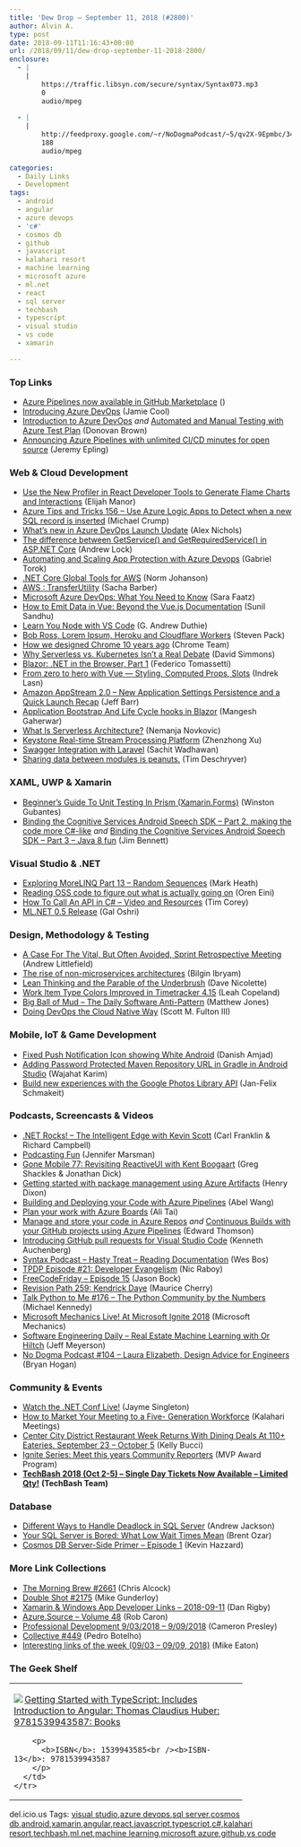 ```yaml
---
title: 'Dew Drop – September 11, 2018 (#2800)'
author: Alvin A.
type: post
date: 2018-09-11T11:16:43+00:00
url: /2018/09/11/dew-drop-september-11-2018-2800/
enclosure:
  - |
    |
        https://traffic.libsyn.com/secure/syntax/Syntax073.mp3
        0
        audio/mpeg
        
  - |
    |
        http://feedproxy.google.com/~r/NoDogmaPodcast/~5/qv2X-9Epmbc/34b75ac6.mp3
        188
        audio/mpeg
        
categories:
  - Daily Links
  - Development
tags:
  - android
  - angular
  - azure devops
  - 'c#'
  - cosmos db
  - github
  - javascript
  - kalahari resort
  - machine learning
  - microsoft azure
  - ml.net
  - react
  - sql server
  - techbash
  - typescript
  - visual studio
  - vs code
  - xamarin

---
```

### <a name="top"></a>Top Links

  * <a href="https://blog.github.com/2018-09-10-azure-pipelines-now-available-in-github-marketplace/" target="_blank">Azure Pipelines now available in GitHub Marketplace</a> ()
  * <a href="https://azure.microsoft.com/blog/introducing-azure-devops/" target="_blank">Introducing Azure DevOps</a> (Jamie Cool)
  * <a href="http://www.youtube.com/watch?v=JhqpF-5E10I" target="_blank">Introduction to Azure DevOps</a> _and_ <a href="http://www.youtube.com/watch?v=LF0hmSysWCg" target="_blank">Automated and Manual Testing with Azure Test Plan</a> (Donovan Brown)
  * <a href="https://azure.microsoft.com/blog/announcing-azure-pipelines-with-unlimited-ci-cd-minutes-for-open-source/" target="_blank">Announcing Azure Pipelines with unlimited CI/CD minutes for open source</a> (Jeremy Epling)



### <a name="web"></a>Web & Cloud Development

  * <a href="http://elijahmanor.com/react-devtools-profiler/" target="_blank">Use the New Profiler in React Developer Tools to Generate Flame Charts and Interactions</a> (Elijah Manor)
  * <a href="https://www.michaelcrump.net/azure-tips-and-tricks156/" target="_blank">Azure Tips and Tricks 156 &#8211; Use Azure Logic Apps to Detect when a new SQL record is inserted</a> (Michael Crump)
  * <a href="https://blogs.msdn.microsoft.com/devops/2018/09/10/whats-new-in-azure-devops-launch-update/" target="_blank">What’s new in Azure DevOps Launch Update</a> (Alex Nichols)
  * <a href="https://andrewlock.net/the-difference-between-getservice-and-getrquiredservice-in-asp-net-core/" target="_blank">The difference between GetService() and GetRequiredService() in ASP.NET Core</a> (Andrew Lock)
  * <a href="https://www.preemptive.com/blog/article/1055-automating-and-scaling-app-protection-with-azure-devops/90-dotfuscator" target="_blank">Automating and Scaling App Protection with Azure Devops</a> (Gabriel Torok)
  * <a href="http://feedproxy.google.com/~r/AwsDeveloperBlog/~3/XFYa7wc2ApA/" target="_blank">.NET Core Global Tools for AWS</a> (Norm Johanson)
  * <a href="https://sachabarbs.wordpress.com/2018/09/10/aws-transferutility/" target="_blank">AWS : TransferUtility</a> (Sacha Barber)
  * <a href="https://www.telerik.com/blogs/microsoft-azure-devops-what-you-need-to-know" target="_blank">Microsoft Azure DevOps: What You Need to Know</a> (Sara Faatz)
  * <a href="https://www.telerik.com/blogs/how-to-emit-data-in-vue-beyond-the-vuejs-documentation" target="_blank">How to Emit Data in Vue: Beyond the Vue.js Documentation</a> (Sunil Sandhu)
  * <a href="https://devhammer.net/2015/10/05/learn-you-node-with-vs-code/" target="_blank">Learn You Node with VS Code</a> (G. Andrew Duthie)
  * <a href="https://blog.cloudflare.com/bob-ross-lorem-ipsum-heroku-and-cloudflare/" target="_blank">Bob Ross, Lorem Ipsum, Heroku and Cloudflare Workers</a> (Steven Pack)
  * <a href="http://blog.chromium.org/2018/09/how-we-designed-chrome-10-years-ago.html" target="_blank">How we designed Chrome 10 years ago</a> (Chrome Team)
  * <a href="https://thenewstack.io/why-serverless-vs-kubernetes-isnt-a-real-debate/" target="_blank">Why Serverless vs. Kubernetes Isn’t a Real Debate</a> (David Simmons)
  * <a href="https://dzone.com/articles/blazor-net-in-the-browser-part-1?utm_medium=feed&utm_source=feedpress.me&utm_campaign=Feed%3A+dzone%2Fwebdev" target="_blank">Blazor: .NET in the Browser, Part 1</a> (Federico Tomassetti)
  * <a href="https://codeburst.io/from-zero-to-hero-with-vue-styling-computed-props-slots-6f4f4ac1912e?source=rss----61061eb0c96b---4" target="_blank">From zero to hero with Vue — Styling, Computed Props, Slots</a> (Indrek Lasn)
  * <a href="http://feedproxy.google.com/~r/AmazonWebServicesBlog/~3/wiQUDLWmd58/" target="_blank">Amazon AppStream 2.0 – New Application Settings Persistence and a Quick Launch Recap</a> (Jeff Barr)
  * <a href="https://neelbhatt.com/2018/09/10/application-bootstrap-and-life-cycle-hooks-in-blazor/" target="_blank">Application Bootstrap And Life Cycle hooks in Blazor</a> (Mangesh Gaherwar)
  * <a href="https://dzone.com/articles/what-is-serverless-architecture?utm_medium=feed&utm_source=feedpress.me&utm_campaign=Feed%3A+dzone%2Fcloud" target="_blank">What Is Serverless Architecture?</a> (Nemanja Novkovic)
  * <a href="https://medium.com/netflix-techblog/keystone-real-time-stream-processing-platform-a3ee651812a?source=rss----2615bd06b42e---4" target="_blank">Keystone Real-time Stream Processing Platform</a> (Zhenzhong Xu)
  * <a href="http://blogs.quovantis.com/swagger-integration-with-laravel/" target="_blank">Swagger Integration with Laravel</a> (Sachit Wadhawan)
  * <a href="https://blog.angularindepth.com/sharing-data-between-modules-is-peanuts-3f40fcb38dd?source=rss----e5ed704095b---4" target="_blank">Sharing data between modules is peanuts.</a> (Tim Deschryver)



### <a name="silverlight"></a>XAML, UWP & Xamarin

  * <a href="https://winstongubantes.blogspot.com/2018/09/beginners-guide-to-unit-testing-in.html" target="_blank">Beginner&#8217;s Guide To Unit Testing In Prism (Xamarin.Forms)</a> (Winston Gubantes)
  * <a href="https://www.jimbobbennett.io/binding-the-cognitive-services-android-speech-sdk-part-2-making-the-code-more-c-like/" target="_blank">Binding the Cognitive Services Android Speech SDK &#8211; Part 2, making the code more C#-like</a> _and_ <a href="https://www.jimbobbennett.io/binding-the-cognitive-services-android-speech-sdk-part-3-java-8-fun/" target="_blank">Binding the Cognitive Services Android Speech SDK &#8211; Part 3 &#8211; Java 8 fun</a> (Jim Bennett)



### <a name="dotnet"></a>Visual Studio & .NET

  * <a href="https://markheath.net/post/exploring-morelinq-13-random" target="_blank">Exploring MoreLINQ Part 13 &#8211; Random Sequences</a> (Mark Heath)
  * <a href="http://feedproxy.google.com/~r/AyendeRahien/~3/N7HMSORgJZY/reading-oss-code-to-figure-out-what-is-actually-going-on" target="_blank">Reading OSS code to figure out what is actually going on</a> (Oren Eini)
  * <a href="https://iamtimcorey.com/calling-an-api/" target="_blank">How To Call An API in C# – Video and Resources</a> (Tim Corey)
  * <a href="https://github.com/dotnet/machinelearning/blob/release/preview/docs/release-notes/0.5/release-0.5.md" target="_blank">ML.NET 0.5 Release</a> (Gal Oshri)



### <a name="design"></a>Design, Methodology & Testing

  * <a href="https://blog.trello.com/sprint-retrospective-meeting" target="_blank">A Case For The Vital, But Often Avoided, Sprint Retrospective Meeting</a> (Andrew Littlefield)
  * <a href="https://developers.redhat.com/blog/2018/09/10/the-rise-of-non-microservices-architectures/" target="_blank">The rise of non-microservices architectures</a> (Bilgin Ibryam)
  * <a href="http://feedproxy.google.com/~r/LeadingAgile/~3/LcA3GBZ_2eE/" target="_blank">Lean Thinking and the Parable of the Underbrush</a> (Dave Nicolette)
  * <a href="https://www.7pace.com/blog/work-item-type-colors-improved-in-timetracker-4-15" target="_blank">Work Item Type Colors Improved in Timetracker 4.15</a> (Leah Copeland)
  * <a href="http://feedproxy.google.com/~r/ExceptionNotFound/~3/pHuPhOE1sl8/" target="_blank">Big Ball of Mud &#8211; The Daily Software Anti-Pattern</a> (Matthew Jones)
  * <a href="https://thenewstack.io/doing-devops-the-cloud-native-way/" target="_blank">Doing DevOps the Cloud Native Way</a> (Scott M. Fulton III)



### <a name="mobile"></a>Mobile, IoT & Game Development

  * <a href="https://android.jlelse.eu/fixed-push-notification-icon-showing-white-android-4da865b3dc51?source=rss----8fca399d4de---4" target="_blank">Fixed Push Notification Icon showing White Android</a> (Danish Amjad)
  * <a href="https://android.jlelse.eu/adding-password-protected-maven-repository-url-in-gradle-in-android-studio-e64a45b8faaf?source=rss----8fca399d4de---4" target="_blank">Adding Password Protected Maven Repository URL in Gradle in Android Studio</a> (Wajahat Karim)
  * <a href="http://feedproxy.google.com/~r/GDBcode/~3/VaFTkxpHm6k/build-new-experiences-with-google.html" target="_blank">Build new experiences with the Google Photos Library API</a> (Jan-Felix Schmakeit)



### <a name="podcasts"></a>Podcasts, Screencasts & Videos

  * <a href="http://www.dotnetrocks.com/default.aspx?ShowNum=1579" target="_blank">.NET Rocks! &#8211; The Intelligent Edge with Kevin Scott</a> (Carl Franklin & Richard Campbell)
  * <a href="http://feedproxy.google.com/~r/JenniferMarsman/~3/WIL3dFigmUY/" target="_blank">Podcasting Fun</a> (Jennifer Marsman)
  * <a href="https://tracking.feedpress.it/link/8084/10278715" target="_blank">Gone Mobile 77: Revisiting ReactiveUI with Kent Boogaart</a> (Greg Shackles & Jonathan Dick)
  * <a href="http://www.youtube.com/watch?v=b3BPkyikvNM" target="_blank">Getting started with package management using Azure Artifacts</a> (Henry Dixon)
  * <a href="http://www.youtube.com/watch?v=NuYDAs3kNV8" target="_blank">Building and Deploying your Code with Azure Pipelines</a> (Abel Wang)
  * <a href="http://www.youtube.com/watch?v=SbFKi6Hflc0" target="_blank">Plan your work with Azure Boards</a> (Ali Tai)
  * <a href="http://www.youtube.com/watch?v=-5QzZzkBpF8" target="_blank">Manage and store your code in Azure Repos</a> _and_ <a href="http://www.youtube.com/watch?v=vlBuNM6Wzic" target="_blank">Continuous Builds with your GitHub projects using Azure Pipelines</a> (Edward Thomson)
  * <a href="http://www.youtube.com/watch?v=pa5xHTUXOxQ" target="_blank">Introducing GitHub pull requests for Visual Studio Code</a> (Kenneth Auchenberg)
  * <a href="https://traffic.libsyn.com/secure/syntax/Syntax073.mp3" target="_blank">Syntax Podcast &#8211; Hasty Treat &#8211; Reading Documentation</a> (Wes Bos)
  * <a href="https://www.thepolyglotdeveloper.com/2018/09/tpdp-e21-developer-evangelism/" target="_blank">TPDP Episode #21: Developer Evangelism</a> (Nic Raboy)
  * <a href="http://www.youtube.com/watch?v=prth_tJJs-A" target="_blank">FreeCodeFriday &#8211; Episode 15</a> (Jason Bock)
  * <a href="http://revisionpath.simplecast.fm/kendrick-daye" target="_blank">Revision Path 259: Kendrick Daye</a> (Maurice Cherry)
  * <a href="https://talkpython.fm/episodes/show/176/the-python-community-by-the-numbers" target="_blank">Talk Python to Me #176 &#8211; The Python Community by the Numbers</a> (Michael Kennedy)
  * <a href="http://www.youtube.com/watch?v=rEfl9e_kcIc" target="_blank">Microsoft Mechanics Live! At Microsoft Ignite 2018</a> (Microsoft Mechanics)
  * <a href="https://softwareengineeringdaily.com/2018/09/11/real-estate-machine-learning-with-or-hiltch/" target="_blank">Software Engineering Daily &#8211; Real Estate Machine Learning with Or Hiltch</a> (Jeff Meyerson)
  * <a href="http://feedproxy.google.com/~r/NoDogmaPodcast/~5/qv2X-9Epmbc/34b75ac6.mp3" target="_blank">No Dogma Podcast #104 &#8211; Laura Elizabeth, Design Advice for Engineers</a> (Bryan Hogan)



### <a name="events"></a>Community & Events

  * <a href="https://blog.xamarin.com/watch-the-net-conf-live/" target="_blank">Watch the .NET Conf Live!</a> (Jayme Singleton)
  * <a href="http://blog.kalaharimeetings.com/2018/09/10/how-to-market-your-meeting-to-a-five-generation-workforce/" target="_blank">How to Market Your Meeting to a Five- Generation Workforce</a> (Kalahari Meetings)
  * <a href="https://www.uwishunu.com/2018/09/center-city-district-restaurant-week-returns-dining-deals-110-eateries-september-23-october-5/" target="_blank">Center City District Restaurant Week Returns With Dining Deals At 110+ Eateries, September 23 – October 5</a> (Kelly Bucci)
  * <a href="https://blogs.msdn.microsoft.com/mvpawardprogram/2018/09/10/ignite-series-community-reporters-2018/" target="_blank">Ignite Series: Meet this years Community Reporters</a> (MVP Award Program)
  * <a href="https://www.eventbrite.com/e/techbash-2018-tickets-45100931099" target="_blank"><strong>TechBash 2018 (Oct 2-5) &#8211; Single Day Tickets Now Available &#8211; Limited Qty!</strong></a> **(TechBash Team)**



### <a name="sql"></a>Database

  * <a href="http://www.sqlservercentral.com/blogs/sql-server-overview/2018/09/10/different-ways-to-handle-deadlock-in-sql-server/" target="_blank">Different Ways to Handle Deadlock in SQL Server</a> (Andrew Jackson)
  * <a href="http://feedproxy.google.com/~r/BrentOzar-SqlServerDba/~3/OLWK1AaY3Js/" target="_blank">Your SQL Server is Bored: What Low Wait Times Mean</a> (Brent Ozar)
  * <a href="http://devjourney.com/blog/2018/09/10/cosmos-db-server-side-primer-episode-1/" target="_blank">Cosmos DB Server-Side Primer – Episode 1</a> (Kevin Hazzard)



### <a name="links"></a>More Link Collections

  * <a href="http://feedproxy.google.com/~r/ReflectivePerspective/~3/1SoMiVyRiSU/" target="_blank">The Morning Brew #2661</a> (Chris Alcock)
  * <a href="https://afreshcup.com/home/2018/09/11/double-shot-2175.html" target="_blank">Double Shot #2175</a> (Mike Gunderloy)
  * <a href="https://links.danrigby.com/2018/09/app-developer-links-2018-09-11/" target="_blank">Xamarin & Windows App Developer Links &#8211; 2018-09-11</a> (Dan Rigby)
  * <a href="https://azure.microsoft.com/blog/azure-source-volume-48/" target="_blank">Azure.Source &#8211; Volume 48</a> (Rob Caron)
  * <a href="http://blog.thesoftwarementor.com/2018/09/10/professional-development-9-03-2018-9-09-2018/" target="_blank">Professional Development 9/03/2018 – 9/09/2018</a> (Cameron Presley)
  * <a href="http://feedproxy.google.com/~r/tympanus/~3/gpSeSHKRVsg/" target="_blank">Collective #449</a> (Pedro Botelho)
  * <a href="https://samestuffdifferentday.com/2018/09/10/interesting-links-of-the-week-09-03-09-09-2018/" target="_blank">Interesting links of the week (09/03 – 09/09, 2018)</a> (Mike Eaton)



### <a name="shelf"></a>The Geek Shelf

<div class="wlWriterEditableSmartContent" id="scid:7dc1bd33-94bd-46fd-a20b-0131235bcd47:54080505-d483-4772-adbe-9a4ae3568252" style="margin: 0px; padding: 0px; float: none; display: inline;">
  <table cellspacing="0" cellpadding="2" width="400" border="0" unselectable="on">
    <tr>
      <td valign="top" width="400">
        <p>
          <a title="Getting Started with TypeScript: Includes Introduction to Angular: Thomas Claudius Huber: 9781539943587: Books" href="https://www.amazon.com/exec/obidos/ASIN/1539943585/amavin-20"><img data-recalc-dims="1" decoding="async" src="https://i0.wp.com/images-na.ssl-images-amazon.com/images/I/51wBAevwG9L._AC_US218_.jpg?w=660&#038;ssl=1" border="0" align="left" style="float:left" />Getting Started with TypeScript: Includes Introduction to Angular: Thomas Claudius Huber: 9781539943587: Books</a>
        </p>
        
        <p>
          <b>ISBN</b>: 1539943585<br /><b>ISBN-13</b>: 9781539943587
        </p>
      </td>
    </tr>
  </table>
</div>



<div class="wlWriterEditableSmartContent" id="scid:77ECF5F8-D252-44F5-B4EB-D463C5396A79:a17a89f6-d624-49fc-8d43-37b11a8dcc52" style="margin: 0px; padding: 0px; float: none; display: inline;">
  del.icio.us Tags: <a href="http://del.icio.us/popular/visual+studio" rel="tag">visual studio</a>,<a href="http://del.icio.us/popular/azure+devops" rel="tag">azure devops</a>,<a href="http://del.icio.us/popular/sql+server" rel="tag">sql server</a>,<a href="http://del.icio.us/popular/cosmos+db" rel="tag">cosmos db</a>,<a href="http://del.icio.us/popular/android" rel="tag">android</a>,<a href="http://del.icio.us/popular/xamarin" rel="tag">xamarin</a>,<a href="http://del.icio.us/popular/angular" rel="tag">angular</a>,<a href="http://del.icio.us/popular/react" rel="tag">react</a>,<a href="http://del.icio.us/popular/javascript" rel="tag">javascript</a>,<a href="http://del.icio.us/popular/typescript" rel="tag">typescript</a>,<a href="http://del.icio.us/popular/c%23" rel="tag">c#</a>,<a href="http://del.icio.us/popular/kalahari+resort" rel="tag">kalahari resort</a>,<a href="http://del.icio.us/popular/techbash" rel="tag">techbash</a>,<a href="http://del.icio.us/popular/ml.net" rel="tag">ml.net</a>,<a href="http://del.icio.us/popular/machine+learning" rel="tag">machine learning</a>,<a href="http://del.icio.us/popular/microsoft+azure" rel="tag">microsoft azure</a>,<a href="http://del.icio.us/popular/github" rel="tag">github</a>,<a href="http://del.icio.us/popular/vs+code" rel="tag">vs code</a>
</div>